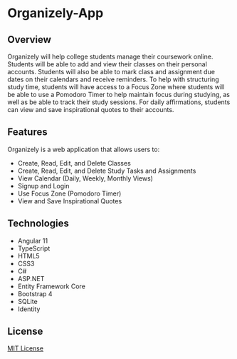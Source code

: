 # Organizely-App

## Overview

Organizely will help college students manage their coursework online. Students will be able to add and view their classes on their personal accounts. Students will also be able to mark class and assignment due dates on their calendars and receive reminders. To help with structuring study time, students will have access to a Focus Zone where students will be able to use a Pomodoro Timer to help maintain focus during studying, as well as be able to track their study sessions. For daily affirmations, students can view and save inspirational quotes to their accounts.

## Features
Organizely is a web application that allows users to:
- Create, Read, Edit, and Delete Classes
- Create, Read, Edit, and Delete Study Tasks and Assignments
- View Calendar (Daily, Weekly, Monthly Views)
- Signup and Login
- Use Focus Zone (Pomodoro Timer)
- View and Save Inspirational Quotes

## Technologies
- Angular 11
- TypeScript
- HTML5
- CSS3
- C#
- ASP.NET
- Entity Framework Core
- Bootstrap 4
- SQLite
- Identity

## License

[MIT License](https://github.com/AKA-Liftoff-Group-2021/Organizely-App/blob/main/LICENSE)
